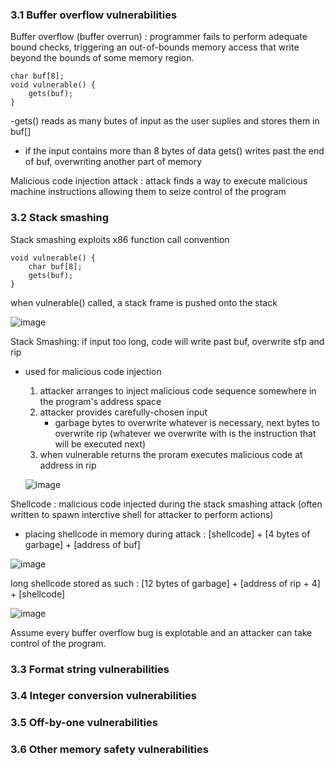 ### 3.1 Buffer overflow vulnerabilities 
Buffer overflow (buffer overrun) : programmer fails to perform adequate bound checks, triggering an out-of-bounds memory access that write beyond the bounds of some memory region.
```
char buf[8];
void vulnerable() {
    gets(buf);
}
```
-gets() reads as many butes of input as the user suplies and stores them in buf[]
- if the input contains more than 8 bytes of data gets() writes past the end of buf, overwriting another part of memory

Malicious code injection attack : attack finds a way to execute malicious machine instructions allowing them to seize control of the program

### 3.2 Stack smashing
Stack smashing exploits x86 function call convention
```
void vulnerable() {
    char buf[8];
    gets(buf);
}
```
when vulnerable() called, a stack frame is pushed onto the stack

![image](https://github.com/user-attachments/assets/2a37c355-5a19-49dc-8ff0-fa39e1ab1586)

Stack Smashing: if input too long, code will write past buf, overwrite sfp and rip
- used for malicious code injection
  1. attacker arranges to inject malicious code sequence somewhere in the program's address space
  2. attacker provides carefully-chosen input
     - garbage bytes to overwrite whatever is necessary, next bytes to overwrite rip (whatever we overwrite with is the instruction that will be executed next)
  3. when vulnerable returns the proram executes malicious code at address in rip

  ![image](https://github.com/user-attachments/assets/c1687127-2efe-45a8-8f44-d6e4786bed30)

Shellcode : malicious code injected during the stack smashing attack (often written to spawn interctive shell for attacker to perform actions)
- placing shellcode in memory during attack : [shellcode] + [4 bytes of garbage] + [address of buf]

![image](https://github.com/user-attachments/assets/131eb087-5e92-4de8-82f0-d48058a8e9eb)

long shellcode stored as such : [12 bytes of garbage] + [address of rip + 4] + [shellcode]

![image](https://github.com/user-attachments/assets/a6b518f3-baed-43ce-ae65-a314467fe4aa)

Assume every buffer overflow bug is explotable and an attacker can take control of the program.

### 3.3 Format string vulnerabilities

### 3.4 Integer conversion vulnerabilities

### 3.5 Off-by-one vulnerabilities

### 3.6 Other memory safety vulnerabilities
